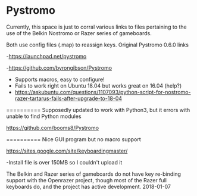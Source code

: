 # Pystromo
Currently, this space is just to corral various links to files pertaining to the use of
the Belkin Nostromo or Razer series of gameboards.

Both use config files (.map) to reassign keys.
Original Pystromo 0.6.0 links

-https://launchpad.net/pystromo

-https://github.com/byrongibson/Pystromo
  - Supports macros, easy to configure!
  - Fails to work right on Ubuntu 18.04 but works great on 16.04 (help?)
  - https://askubuntu.com/questions/1107093/python-script-for-nostromo-razer-tartarus-fails-after-upgrade-to-18-04

==========
Supposedly updated to work with Python3, but it errors with unable to find Python modules

https://github.com/booms8/Pystromo

==========
Nice GUI program but no macro support

https://sites.google.com/site/keyboardingmaster/

  -Install file is over 150MB so I couldn't upload it

The Belkin and Razer series of gameboards do not have key re-binding support with the Openrazer project,
though most of the Razer full keyboards do, and the project has active development. 2018-01-07
